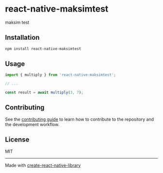 # react-native-maksimtest

maksim test

## Installation

```sh
npm install react-native-maksimtest
```

## Usage

```js
import { multiply } from 'react-native-maksimtest';

// ...

const result = await multiply(3, 7);
```

## Contributing

See the [contributing guide](CONTRIBUTING.md) to learn how to contribute to the repository and the development workflow.

## License

MIT

---

Made with [create-react-native-library](https://github.com/callstack/react-native-builder-bob)
